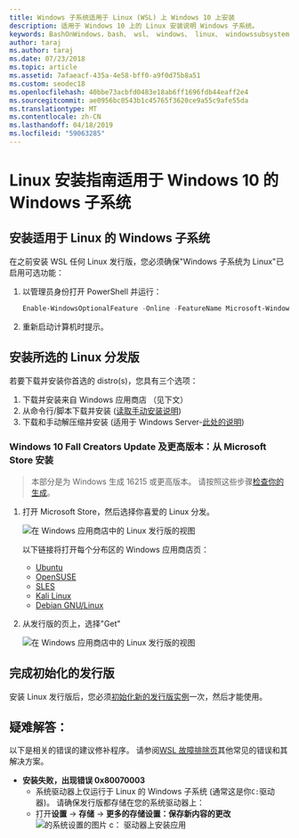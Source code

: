 ```yaml
---
title: Windows 子系统适用于 Linux (WSL) 上 Windows 10 上安装
description: 适用于 Windows 10 上的 Linux 安装说明 Windows 子系统。
keywords: BashOnWindows，bash、 wsl、 windows、 linux、 windowssubsystem、 ubuntu、 debian、 suse、 windows 10 的 windows 子系统安装
author: taraj
ms.author: taraj
ms.date: 07/23/2018
ms.topic: article
ms.assetid: 7afaeacf-435a-4e58-bff0-a9f0d75b8a51
ms.custom: seodec18
ms.openlocfilehash: 40bbe73acbfd0483e18ab6ff1696fdb44eaff2e4
ms.sourcegitcommit: ae0956bc0543b1c45765f3620ce9a55c9afe55da
ms.translationtype: MT
ms.contentlocale: zh-CN
ms.lasthandoff: 04/18/2019
ms.locfileid: "59063285"
---
```

# <a name="windows-subsystem-for-linux-installation-guide-for-windows-10"></a>Linux 安装指南适用于 Windows 10 的 Windows 子系统

## <a name="install-the-windows-subsystem-for-linux"></a>安装适用于 Linux 的 Windows 子系统

在之前安装 WSL 任何 Linux 发行版，您必须确保"Windows 子系统为 Linux"已启用可选功能：

1. 以管理员身份打开 PowerShell 并运行：
    ```powershell
    Enable-WindowsOptionalFeature -Online -FeatureName Microsoft-Windows-Subsystem-Linux
    ```

2. 重新启动计算机时提示。

## <a name="install-your-linux-distribution-of-choice"></a>安装所选的 Linux 分发版
若要下载并安装你首选的 distro(s)，您具有三个选项：
1. 下载并安装来自 Windows 应用商店 （见下文）
1. 从命令行/脚本下载并安装 ([读取手动安装说明](install-manual.md))
1. 下载和手动解压缩并安装 (适用于 Windows Server-[此处的说明](install-on-server.md))

### <a name="windows-10-fall-creators-update-and-later-install-from-the-microsoft-store"></a>Windows 10 Fall Creators Update 及更高版本：从 Microsoft Store 安装

> 本部分是为 Windows 生成 16215 或更高版本。  请按照这些步骤[检查你的生成](troubleshooting.md#check-your-build-number)。 

1. 打开 Microsoft Store，然后选择你喜爱的 Linux 分发。

    ![在 Windows 应用商店中的 Linux 发行版的视图](media/store.png)

    以下链接将打开每个分布区的 Windows 应用商店页：

    * [Ubuntu](https://www.microsoft.com/store/p/ubuntu/9nblggh4msv6)
    * [OpenSUSE](https://www.microsoft.com/store/apps/9njvjts82tjx)
    * [SLES](https://www.microsoft.com/store/apps/9p32mwbh6cns)
    * [Kali Linux](https://www.microsoft.com/store/apps/9PKR34TNCV07)
    * [Debian GNU/Linux](https://www.microsoft.com/store/apps/9MSVKQC78PK6)

1. 从发行版的页上，选择"Get"

    ![在 Windows 应用商店中的 Linux 发行版的视图](media/UbuntuStore.png)

## <a name="complete-initialization-of-your-distro"></a>完成初始化的发行版
安装 Linux 发行版后，您必须[初始化新的发行版实例](initialize-distro.md)一次，然后才能使用。

## <a name="troubleshooting"></a>疑难解答： 

以下是相关的错误的建议修补程序。 请参阅[WSL 故障排除页](troubleshooting.md)其他常见的错误和其解决方案。

* **安装失败，出现错误 0x80070003**
    * 系统驱动器上仅运行于 Linux 的 Windows 子系统 (通常这是你`C:`驱动器)。 请确保发行版都存储在您的系统驱动器上：  
    * 打开**设置** -> **存储** -> **更多的存储设置：保存新内容的更改**
    ![的系统设置的图片 c： 驱动器上安装应用](media/AppStorage.png)
